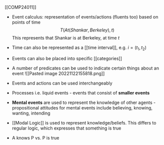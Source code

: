 [[COMP24011]]

- Event calculus: representation of events/actions (fluents too) based on points of time
  $$T(At(Shankar,Berkeley),t)$$
  This represents that Shankar is at Berkeley, at time $t$
- Time can also be represented as a [[time interval]], e.g. $i = (t_1,t_2)$
  
- Events can also be placed into specific [[categories]]
- A number of predicates can be used to indicate certain things about an event
![[Pasted image 20221122155818.png]]

- Events and actions can be used interchangeably

- Processes i.e. liquid events - events that consist of **smaller events**

- **Mental events** are used to represent the knowledge of other agents - propositional attitudes for mental events include believing, knowing, wanting, intending
- [[Modal Logic]] is used to represent knowledge/beliefs. This differs to regular logic, which expresses that something is true
- A knows P vs. P is true